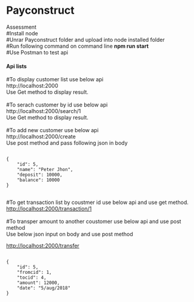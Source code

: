 <h1>Payconstruct</h1>

Assessment
<br/>
#Install node 
<br/>
#Unrar Payconstruct folder and upload into node installed folder
<br/>
#Run following command on command line <b>npm run start</b>
<br/>
#Use Postman to test api
<br>
<h4>Api lists</h4>

#To display customer list use below api
<br/>
http://localhost:2000 
<br/>Use Get method to display result.
<br/>
<br/>
#To serach customer by id use below api
<br>
http://localhost:2000/search/1
<br/>Use Get method to display result.
<br/>
<br/>
#To add new customer use below api
<br/>
http://localhost:2000/create
<br/>
Use post method and pass following json in body
<div>
<pre>
<code>
{
    "id": 5,
    "name": "Peter Jhon",
    "deposit": 10000,
    "balance": 10000
}
</code>
</pre>
 <div>
#To get transaction list by coustmer id use below api and use get method.
<br/>
<a href="http://localhost:2000/transaction/1" rel="nofollow">http://localhost:2000/transaction/1</a>        
</br>
<br/>
#To transper amount to another coustomer use below api and use post method
<br/>
Use below json input on body and use post method
<br/>

<a href="http://localhost:2000/transfer" rel="nofollow">http://localhost:2000/transfer</a>  
<pre>
<code>
{
    "id": 5,
    "fromcid": 1,
    "tocid": 4,
    "amount": 12000,
    "date": "5/aug/2018"
}
</code>
</pre>
